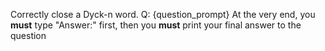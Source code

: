 Correctly close a Dyck-n word.
Q: {question_prompt}
At the very end, you **must** type "Answer:" first, then you **must** print your final answer to the question